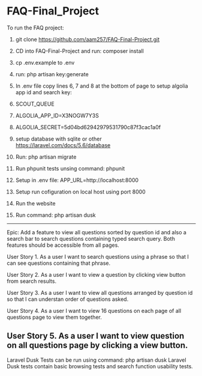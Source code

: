 # FAQ-Final_Project

To run the FAQ project:

1. git clone https://github.com/aam257/FAQ-Final-Project.git
2. CD into FAQ-Final-Project and run: composer install
3. cp .env.example to .env
4. run: php artisan key:generate

5. In .env file copy lines 6, 7 and 8 at the bottom of page to setup algolia app id and search key:

6. SCOUT_QUEUE
7. ALGOLIA_APP_ID=X3NOGW7Y3S
8. ALGOLIA_SECRET=5d04bd62942979531790c87f3cac1a0f

9. setup database with sqlite or other https://laravel.com/docs/5.6/database
10. Run: php artisan migrate
11. Run phpunit tests unsing command: phpunit
12. Setup in .env file: APP_URL=http://localhost:8000
13. Setup run cofiguration on local host using port 8000 
14. Run the website
15. Run command: php artisan dusk

----------------------------------------------------------------------------------------
Epic: Add a feature to view all questions sorted by question id and also a search bar to search questions containing typed search query. Both features should be accessible from all pages.

User Story 1. As a user I want to search questions using a phrase so that I can see questions containing that phrase.

User Story 2. As a user I want to view a question by clicking view button from search results.

User Story 3. As a user I want to view all questions arranged by question id so that I can understan order of questions asked.

User Story 4. As a user I want to view 16 questions on each page of all questions page to view them together.

User Story 5. As a user I want to view question on all questions page by clicking a view button.
----------------------------------------------------------------------------------------
Laravel Dusk Tests can be run using command: php artisan dusk 
Laravel Dusk tests contain basic browsing tests and search function usability tests.
